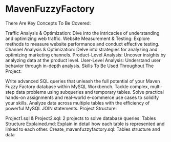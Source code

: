 # MavenFuzzyFactory
There Are Key Concepts To Be Covered:

Traffic Analysis & Optimization: Dive into the intricacies of understanding and optimizing web traffic.
Website Measurement & Testing: Explore methods to measure website performance and conduct effective testing.
Channel Analysis & Optimization: Delve into strategies for analyzing and optimizing marketing channels.
Product-Level Analysis: Uncover insights by analyzing data at the product level.
User-Level Analysis: Understand user behavior through in-depth analysis.
Skills To Be Used Throughout The Project:

Write advanced SQL queries that unleash the full potential of your Maven Fuzzy Factory database within MySQL Workbench.
Tackle complex, multi-step data problems using subqueries and temporary tables.
Solve practical hands-on assignments and real-world e-commerce use cases to solidify your skills.
Analyze data across multiple tables with the efficiency of powerful MySQL JOIN statements.
Project Structure:

Project1.sql & Project2.sql: 2 projects to solve database queries.
Tables Structure Explained.md: Explain in detail how each table is represented and linked to each other.
Create_mavenfuzzyfactory.sql: Tables structure and data
